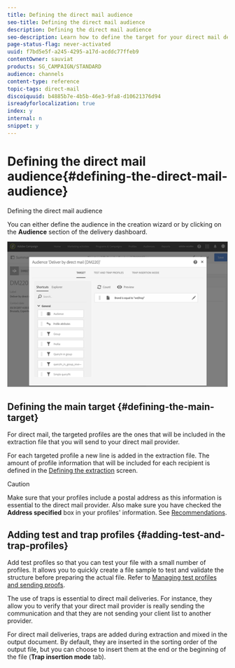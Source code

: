 ```yaml
---
title: Defining the direct mail audience
seo-title: Defining the direct mail audience
description: Defining the direct mail audience
seo-description: Learn how to define the target for your direct mail delivery.
page-status-flag: never-activated
uuid: f7bd5e5f-a245-4295-a17d-acddc77ffeb9
contentOwner: sauviat
products: SG_CAMPAIGN/STANDARD
audience: channels
content-type: reference
topic-tags: direct-mail
discoiquuid: b4885b7e-4b5b-46e3-9fa8-d10621376d94
isreadyforlocalization: true
index: y
internal: n
snippet: y
---
```


# Defining the direct mail audience{#defining-the-direct-mail-audience}

Defining the direct mail audience

You can either define the audience in the creation wizard or by clicking on the **Audience** section of the delivery dashboard.

![](assets/direct_mail_15.png)

## Defining the main target {#defining-the-main-target}

For direct mail, the targeted profiles are the ones that will be included in the extraction file that you will send to your direct mail provider.

For each targeted profile a new line is added in the extraction file. The amount of profile information that will be included for each recipient is defined in the [Defining the extraction](../../channels/using/defining-the-direct-mail-content.md#defining-the-extraction) screen.

>[!CAUTION]
>
>Make sure that your profiles include a postal address as this information is essential to the direct mail provider. Also make sure you have checked the **Address specified** box in your profiles' information. See [Recommendations](../../channels/using/about-direct-mail.md#recommendations).

## Adding test and trap profiles {#adding-test-and-trap-profiles}

Add test profiles so that you can test your file with a small number of profiles. It allows you to quickly create a file sample to test and validate the structure before preparing the actual file. Refer to [Managing test profiles and sending proofs](../../sending/using/managing-test-profiles-and-sending-proofs.md).

The use of traps is essential to direct mail deliveries. For instance, they allow you to verify that your direct mail provider is really sending the communication and that they are not sending your client list to another provider.

For direct mail deliveries, traps are added during extraction and mixed in the output document. By default, they are inserted in the sorting order of the output file, but you can choose to insert them at the end or the beginning of the file (**Trap insertion mode** tab).
